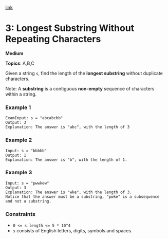 [link](anchor)

# 3: Longest Substring Without Repeating Characters

**Medium**

**Topics**: A,B,C

Given a string `s`, find the length of the **longest substring** without duplicate characters.

Note: A **substring** is a contiguous **non-empty** sequence of characters within a string.

### Example 1
```
ExamInput: s = "abcabcbb"
Output: 3
Explanation: The answer is "abc", with the length of 3
```

### Example 2
```
Input: s = "bbbbb"
Output: 1
Explanation: The answer is "b", with the length of 1.
```

### Example 3
```
Input: s = "pwwkew"
Output: 3
Explanation: The answer is "wke", with the length of 3.
Notice that the answer must be a substring, "pwke" is a subsequence and not a substring.
```

### Constraints
- `0 <= s.length <= 5 * 10^4`
- `s` consists of English letters, digits, symbols and spaces.